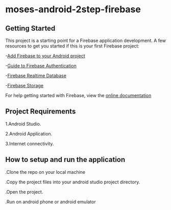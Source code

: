 # moses-android-2step-firebase

## Getting Started
This project is a starting point for a Firebase  application development.
A few resources to get you started if this is your first Firebase project:

-[Add Firebase to your Android project](https://firebase.google.com/docs/android/setup)

-[Guide to Firebase Authentication](https://firebase.google.com/docs/auth)

-[Firebase Realtime Database](https://firebase.google.com/docs/database)

-[Firebase Storage](https://firebase.google.com/docs/storage)

For help getting started with Firebase, view the [online documentation](https://flutter.dev/docs)

## Project Requirements
1.Android Studio.

2.Android Application.

3.Internet connectivity.

## How to setup and run the application 
.Clone the repo on your local machine

.Copy the project files into your android studio  project directory.

.Open the project.

.Run on android phone or android emulator



